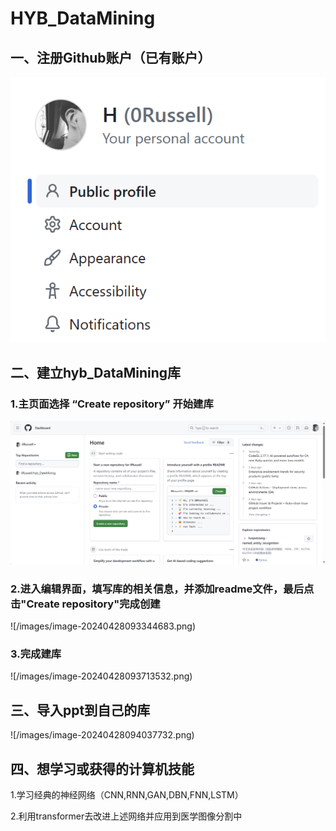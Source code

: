# HYB_DataMining

## 一、注册Github账户（已有账户）

![image-20240428091945725](/images/image-20240428091945725.png)

## 二、建立hyb_DataMining库

### 1.主页面选择 “Create repository” 开始建库

![image-20240428091945725](/images/image-20240428094212061.png)

### 2.进入编辑界面，填写库的相关信息，并添加readme文件，最后点击"Create repository"完成创建

![/images/image-20240428093344683.png)

### 3.完成建库

![/images/image-20240428093713532.png)

## 三、导入ppt到自己的库

![/images/image-20240428094037732.png)

## 四、想学习或获得的计算机技能

1.学习经典的神经网络（CNN,RNN,GAN,DBN,FNN,LSTM）

2.利用transformer去改进上述网络并应用到医学图像分割中



